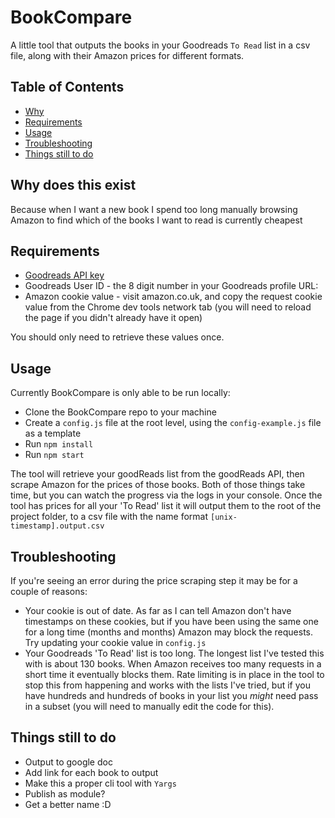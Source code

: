 
BookCompare
==========
A little tool that outputs the books in your Goodreads `To Read` list in a csv file, along with their Amazon prices for different formats.

Table of Contents
-----------------

 - [Why](#why-does-this-exist)
 - [Requirements](#requirements)
 - [Usage](#usage)
 - [Troubleshooting](#Troubleshooting)
 - [Things still to do](#things-still-todo)

Why does this exist
------------

Because when I want a new book I spend too long manually browsing Amazon to find which of the books I want to read is currently cheapest

Requirements
------------

 - [Goodreads API key](https://www.goodreads.com/api/keys)
 - Goodreads User ID - the 8 digit number in your Goodreads profile URL:
 - Amazon cookie value - visit amazon.co.uk, and copy the request cookie value from the Chrome dev tools network tab (you will need to reload the page if you didn't already have it open)

 You should only need to retrieve these values once.

Usage
-----

Currently BookCompare is only able to be run locally:

 - Clone the BookCompare repo to your machine
 - Create a `config.js` file at the root level, using the `config-example.js` file as a template
 - Run `npm install`
 - Run `npm start`
 
 The tool will retrieve your goodReads list from the goodReads API, then scrape Amazon for the prices of those books. Both of those things take time, but you can watch the progress via the logs in your console. Once the tool has prices for all your 'To Read' list it will output them to the root of the project folder, to a csv file with the name format `[unix-timestamp].output.csv`

Troubleshooting
-----

If you're seeing an error during the price scraping step it may be for a couple of reasons:
- Your cookie is out of date. As far as I can tell Amazon don't have timestamps on these cookies, but if you have been using the same one for a long time (months and months) Amazon may block the requests. Try updating your cookie value in `config.js`
- Your Goodreads 'To Read' list is too long. The longest list I've tested this with is about 130 books. When Amazon receives too many requests in a short time it eventually blocks them. Rate limiting is in place in the tool to stop this from happening and works with the lists I've tried, but if you have hundreds and hundreds of books in your list you _might_ need pass in a subset (you will need to manually edit the code for this).

Things still to do
---------------------

 - Output to google doc
 - Add link for each book to output
 - Make this a proper cli tool with `Yargs`
 - Publish as module?
 - Get a better name :D
